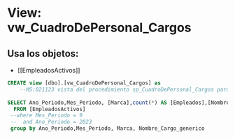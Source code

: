 # View: vw_CuadroDePersonal_Cargos

## Usa los objetos:
- [[EmpleadosActivos]]

```sql
CREATE view [dbo].[vw_CuadroDePersonal_Cargos] as
	--MS:021123 vista del procedimiento sp_CuadroDePersonal_Cargos para poder filtrar la informacion
	
SELECT Ano_Periodo,Mes_Periodo, [Marca],count(*) AS [Empleados],[Nombre_Cargo_generico]
  FROM [EmpleadosActivos] 
 --where Mes_Periodo = 9
 --  and Ano_Periodo = 2023
 group by Ano_Periodo,Mes_Periodo, Marca, Nombre_Cargo_generico
			
			

```
